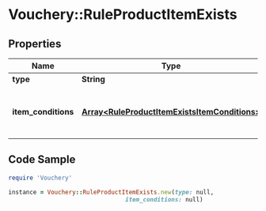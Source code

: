 # Vouchery::RuleProductItemExists

## Properties

Name | Type | Description | Notes
------------ | ------------- | ------------- | -------------
**type** | **String** |  | 
**item_conditions** | [**Array&lt;RuleProductItemExistsItemConditions&gt;**](RuleProductItemExistsItemConditions.md) | Array of item conditions, that item should fit | 

## Code Sample

```ruby
require 'Vouchery'

instance = Vouchery::RuleProductItemExists.new(type: null,
                                 item_conditions: null)
```


